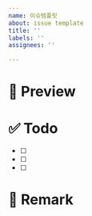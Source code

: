 ```yaml
---
name: 이슈템플릿
about: issue template
title: ''
labels: ''
assignees: ''

---
```


# 📝 Preview





# ✅ Todo
- [ ] 
- [ ]
- [ ]


# 📌 Remark
